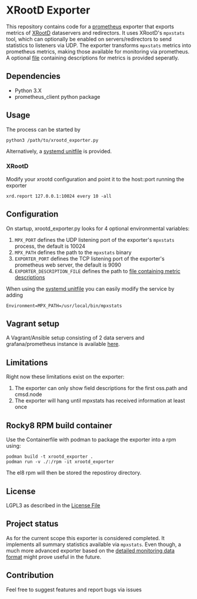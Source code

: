 # XRootD Exporter

This repository contains code for a [prometheus](https://prometheus.io/) exporter that exports metrics of [XRootD](https://xrootd.slac.stanford.edu/) dataservers and redirectors.
It uses XRootD's `mpxstats` tool, which can optionally be enabled on servers/redirectors to send statistics to listeners via UDP.
The exporter transforms `mpxstats` metrics into prometheus metrics, making those available for monitoring via prometheus.
A optional [file](./descriptions.cfg) containing descriptions for metrics is provided seperatly.

## Dependencies

* Python 3.X
* prometheus_client python package

## Usage

The process can be started by 

```
python3 /path/to/xrootd_exporter.py
```

Alternatively, a [systemd unitfile](./xrootd_exporter@.service) is provided.

### XRootD 

Modify your xrootd configuration and point it to the host::port running the exporter

```
xrd.report 127.0.0.1:10024 every 10 -all
```


## Configuration

On startup, xrootd_exporter.py looks for 4 optional environmental variables:

1) `MPX_PORT` defines the UDP listening port of the exporter's `mpxstats` process, the default is 10024
2) `MPX_PATH` defines the path to the `mpxstats` binary 
3) `EXPORTER_PORT` defines the TCP listening port of the exporter's prometheus web server, the default is 9090
4) `EXPORTER_DESCRIPTION_FILE` defines the path to [file containing metric descriptions](./descriptions.cfg)

When using the [systemd unitfile](./xrootd_exporter@.service) you can easily modify the service by adding

```
Environment=MPX_PATH=/usr/local/bin/mpxstats
```

## Vagrant setup

A Vagrant/Ansible setup consisting of 2 data servers and grafana/prometheus instance is available [here](https://github.com/GSI-HPC/xrootd_monitoring_setup).

## Limitations

Right now these limitations exist on the exporter:

1) The exporter can only show field descriptions for the first oss.path and cmsd.node
2) The exporter will hang until mpxstats has received information at least once

## Rocky8 RPM build container

Use the Containerfile with podman to package the exporter into a rpm using:

```
podman build -t xrootd_exporter .
podman run -v ./:/rpm -it xrootd_exporter
```

The el8 rpm will then be stored the repostiroy directory.

## License

LGPL3 as described in the [License File](./LICENSE)

## Project status

As for the current scope this exporter is considered completed.
It implements all summary statistics available via `mpxstats`.
Even though, a much more advanced exporter based on the [detailed monitoring data format](https://xrootd.slac.stanford.edu/doc/dev55/xrd_monitoring.htm#_Toc99653748) might prove useful in the future.

## Contribution

Feel free to suggest features and report bugs via issues

